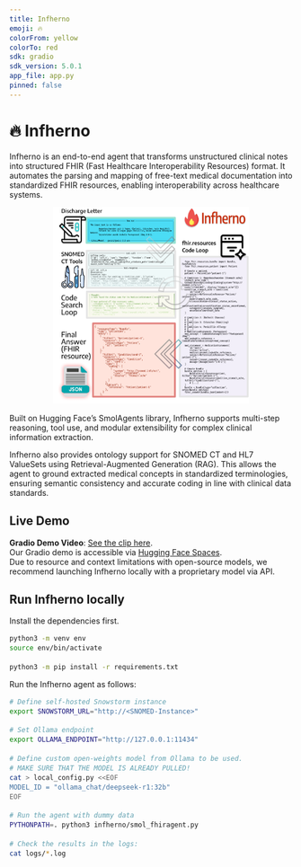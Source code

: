 ```yaml
---  
title: Infherno  
emoji: 🔥  
colorFrom: yellow  
colorTo: red  
sdk: gradio  
sdk_version: 5.0.1  
app_file: app.py  
pinned: false  
---
```


# 🔥 Infherno

Infherno is an end-to-end agent that transforms unstructured clinical notes into structured FHIR (Fast Healthcare Interoperability Resources) format. It automates the parsing and mapping of free-text medical documentation into standardized FHIR resources, enabling interoperability across healthcare systems.

<p align="center">
  <img src="assets/overview.png" height="350">
</p>

Built on Hugging Face’s SmolAgents library, Infherno supports multi-step reasoning, tool use, and modular extensibility for complex clinical information extraction.

Infherno also provides ontology support for SNOMED CT and HL7 ValueSets using Retrieval-Augmented Generation (RAG). This allows the agent to ground extracted medical concepts in standardized terminologies, ensuring semantic consistency and accurate coding in line with clinical data standards.

## Live Demo

**Gradio Demo Video**: [See the clip here](https://myweb.rz.uni-augsburg.de/~freijoha/Infherno_Gradio_Demo.mp4).  
Our Gradio demo is accessible via [Hugging Face Spaces](https://huggingface.co/spaces/nfel/infherno).  
Due to resource and context limitations with open-source models, we recommend launching Infherno locally with a proprietary model via API.


## Run Infherno locally

Install the dependencies first.

```bash
python3 -m venv env
source env/bin/activate

python3 -m pip install -r requirements.txt
```

Run the Infherno agent as follows:
```bash
# Define self-hosted Snowstorm instance
export SNOWSTORM_URL="http://<SNOMED-Instance>"

# Set Ollama endpoint
export OLLAMA_ENDPOINT="http://127.0.0.1:11434"

# Define custom open-weights model from Ollama to be used.
# MAKE SURE THAT THE MODEL IS ALREADY PULLED!
cat > local_config.py <<EOF
MODEL_ID = "ollama_chat/deepseek-r1:32b"
EOF

# Run the agent with dummy data
PYTHONPATH=. python3 infherno/smol_fhiragent.py

# Check the results in the logs:
cat logs/*.log
```
